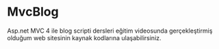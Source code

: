 # MvcBlog

Asp.net MVC 4 ile blog scripti dersleri eğitim videosunda gerçekleştirmiş olduğum web sitesinin kaynak kodlarına ulaşabilirsiniz.
